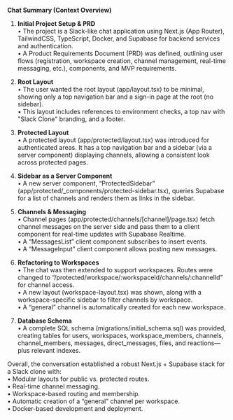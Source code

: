 **Chat Summary (Context Overview)**

1. **Initial Project Setup & PRD**  
   • The project is a Slack-like chat application using Next.js (App Router), TailwindCSS, TypeScript, Docker, and Supabase for backend services and authentication.  
   • A Product Requirements Document (PRD) was defined, outlining user flows (registration, workspace creation, channel management, real-time messaging, etc.), components, and MVP requirements.

2. **Root Layout**  
   • The user wanted the root layout (app/layout.tsx) to be minimal, showing only a top navigation bar and a sign-in page at the root (no sidebar).  
   • This layout includes references to environment checks, a top nav with "Slack Clone" branding, and a footer.

3. **Protected Layout**  
   • A protected layout (app/protected/layout.tsx) was introduced for authenticated areas. It has a top navigation bar and a sidebar (via a server component) displaying channels, allowing a consistent look across protected pages.

4. **Sidebar as a Server Component**  
   • A new server component, “ProtectedSidebar” (app/protected/_components/protected-sidebar.tsx), queries Supabase for a list of channels and renders them as links in the sidebar.

5. **Channels & Messaging**  
   • Channel pages (app/protected/channels/[channel]/page.tsx) fetch channel messages on the server side and pass them to a client component for real-time updates with Supabase Realtime.  
   • A “MessagesList” client component subscribes to insert events.  
   • A “MessageInput” client component allows posting new messages.

6. **Refactoring to Workspaces**  
   • The chat was then extended to support workspaces. Routes were changed to “/protected/workspace/:workspaceId/channels/:channelId” for channel access.  
   • A new layout (workspace-layout.tsx) was shown, along with a workspace-specific sidebar to filter channels by workspace.  
   • A “general” channel is automatically created for each new workspace.

7. **Database Schema**  
   • A complete SQL schema (migrations/initial_schema.sql) was provided, creating tables for users, workspaces, workspace_members, channels, channel_members, messages, direct_messages, files, and reactions—plus relevant indexes.

Overall, the conversation established a robust Next.js + Supabase stack for a Slack clone with:  
• Modular layouts for public vs. protected routes.  
• Real-time channel messaging.  
• Workspace-based routing and membership.  
• Automatic creation of a “general” channel per workspace.  
• Docker-based development and deployment.
